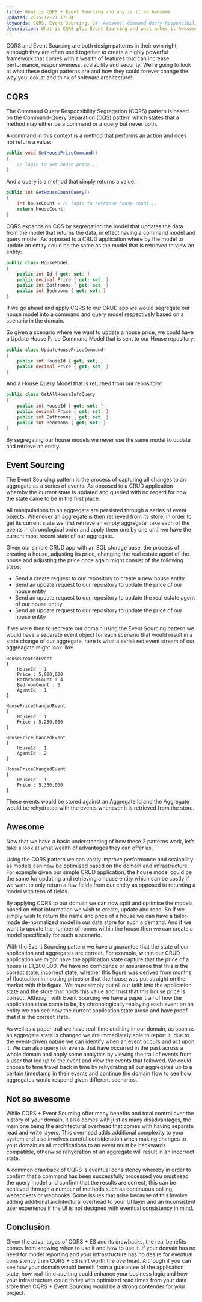 ```yaml
---
title: What is CQRS + Event Sourcing and why is it so Awesome
updated: 2015-12-21 17:34
keywords: CQRS, Event Sourcing, C#, Awesome, Command Query Responsibility Segregation, CQS
description: What is CQRS plus Event Sourcing and what makes it Awesome.
---
```


CQRS and Event Sourcing are both design patterns in their own right, although they are often used together to create a highly powerful framework that comes with a wealth of features that can increase performance, responsiveness, scalability and security. We’re going to look at what these design patterns are and how they could forever change the way you look at and think of software architecture!

## CQRS

The Command Query Responsibility Segregation (CQRS) pattern is based on the Command-Query Separation (CQS) pattern which states that a method may either be a command or a query but never both.

A command in this context is a method that performs an action and does not return a value:

```cs
public void SetHousePriceCommand()
{
    // logic to set house price...    
}    
```

And a query is a method that simply returns a value:

```cs
public int GetHouseCountQuery()
{
    int houseCount = // logic to retrieve house count... 
    return houseCount;   
}    
```


CQRS expands on CQS by segregating the model that updates the data from the model that returns the data, in effect having a command model and query model. As opposed to a CRUD application where by the model to update an entity could be the same as the model that is retrieved to view an entity:

```cs
public class HouseModel
{
    public int Id { get; set; }
    public decimal Price { get; set; }
    public int Bathrooms { get; set; }
    public int Bedrooms { get; set; }
}
```

If we go ahead and apply CQRS to our CRUD app we would segregate our house model into a command and query model respectively based on a scenario in the domain. 

So given a scenario where we want to update a house price, we could have a Update House Price Command Model that is sent to our House repository:

```cs
public class UpdateHousePriceCommand
{
    public int HouseId { get; set; }
    public decimal Price { get; set; }
}
```

And a House Query Model that is returned from our repository:

```cs
public class GetAllHouseInfoQuery
{
    public int HouseId { get; set; }
    public decimal Price { get; set; }
    public int Bathrooms { get; set; }
    public int Bedrooms { get; set; }
}
```

By segregating our house models we never use the same model to update and retrieve an entity.

## Event Sourcing

The Event Sourcing pattern is the process of capturing all changes to an aggregate as a series of events. As opposed to a CRUD application whereby the current state is updated and queried with no regard for how the state came to be in the first place.

All manipulations to an aggregate are persisted through a series of event objects. Whenever an aggregate is then retrieved from its store, in order to get its current state we first retrieve an empty aggregate, take each of the events in chronological order and apply them one by one until we have the current most recent state of our aggregate.

Given our simple CRUD app with an SQL storage base, the process of creating a house, adjusting its price, changing the real estate agent of the house and adjusting the price once again might consist of the following steps:

- Send a create request to our repository to create a new house entity
- Send an update request to our repository to update the price of our house entity
- Send an update request to our repository to update the real estate agent of our house entity
- Send an update request to our repository to update the price of our house entity

If we were then to recreate our domain using the Event Sourcing pattern we would have a separate event object for each scenario that would result in a state change of our aggregate, here is what a serialized event stream of our aggreagate might look like:

```
HouseCreatedEvent 
{
    HouseId : 1
    Price : 5,000,000
    BathroomCount : 4
    BedroomCount : 6
    AgentId : 1   
}
```

```
HousePriceChangedEvent 
{
    HouseId : 1
    Price : 5,250,000
}
```


```
HousePriceChangedEvent 
{
    HouseId : 1
    AgentId : 2  
}
```

```
HousePriceChangedEvent 
{
    HouseId : 1
    Price : 5,350,000
}
```

These events would be stored against an Aggregate Id and the Aggregate would be rehydrated with the events whenever it is retrieved from the store.


## Awesome

Now that we have a basic understanding of how these 2 patterns work, let’s take a look at what wealth of advantages they can offer us.

Using the CQRS pattern we can vastly improve performance and scalability as models can now be optimised based on the domain and infrastructure. For example given our simple CRUD application, the house model could be the same for updating and retrieving a house entity which can be costly if we want to only return a few fields from our entity as opposed to returning a model with tens of fields.

By applying CQRS to our domain we can now split and optimise the models based on what information we wish to create, update and read. So if we simply wish to return the name and price of a house we can have a tailor-made de-normalized model in our data store for such a demand. And if we want to update the number of rooms within the house then we can create a model specifically for such a scenario. 

With the Event Sourcing pattern we have a guarantee that the state of our application and aggregates are correct. For example,  within our CRUD application we might have the application state capture that the price of a house is £1,200,000. We have no confidence or assurance that this is the correct state, incorrect state, whether this figure was derived from months of fluctuation in housing prices or that the house was put straight on the market with this figure. We must simply put all our faith into the application state and the store that holds this value and trust that this house price is correct. Although with Event Sourcing we have a paper trail of how the application state came to be, by chronologically replaying each event on an entity we can see how the current application state arose and have proof that it is the correct state.

As well as a paper trail we have real-time auditing in our domain, as soon as an aggregate state is changed we are immediately able to report it, due to the event-driven nature we can identify when an event occurs and act upon it. We can also query for events that have occurred in the past across a whole domain and apply some analytics by viewing the trail of events from a user that led up to the event and view the events that followed. We could choose to time travel back in time by rehydrating all our aggregates up to a certain timestamp in their events and continue the domain flow to see how aggregates would respond given different scenarios. 

## Not so awesome

While CQRS + Event Sourcing offer many benefits and total control over the history of your domain, it also comes with just as many disadvantages, the main one being the architectural overhead that comes with having separate read and write layers. This overhead adds additional complexity to your system and also involves careful consideration when making changes to your domain as all modifications to an event must be backwards compatible, otherwise rehydration of an aggregate will result in an incorrect state. 

A common drawback of CQRS is eventual consistency whereby in order to confirm that a command has been successfully processed you must read the query model and confirm that the results are correct, this can be achieved through a number of methods such as continuous polling, websockets or webhooks. Some issues that arise because of this involve adding additional architectural overhead to your UI layer and an inconsistent user experience if the UI is not designed with eventual consistency in mind.

## Conclusion

Given the advantages of CQRS + ES and its drawbacks, the real benefits comes from knowing when to use it and how to use it. If your domain has no need for model reporting and your infrastructure has no desire for eventual consistency then CQRS + ES isn't worth the overhead. Although if you can see how your domain would benefit from a guarantee of the application state, how real-time auditing could enhance your business logic and how your infrastructure could thrive with optimized read times from your data store then CQRS + Event Sourcing would be a strong contender for your project. 
